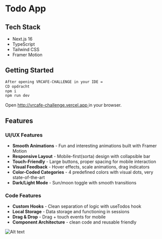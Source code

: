 # Todo App

## Tech Stack

- Next.js 16
- TypeScript
- Tailwind CSS
- Framer Motion

## Getting Started

```bash
After opening VRCAFE-CHALLENGE in your IDE =
CD opdracht
npm i
npm run dev
```

Open [http://vrcafe-challenge.vercel.app
](http://vrcafe-challenge.vercel.app) in your browser.

## Features

### UI/UX Features

- **Smooth Animations** - Fun and interesting animations built with Framer Motion
- **Responsive Layout** - Mobile-first(sorta) design with collapsible bar
- **Touch-Friendly** - Large buttons, proper spacing for mobile interaction
- **Visual Feedback** - Hover effects, scale animations, drag indicators
- **Color-Coded Categories** - 4 predefined colors with visual dots, very state-of-the-art
- **Dark/Light Mode** - Sun/moon toggle with smooth transitions

### Code Features

- **Custom Hooks** - Clean separation of logic with useTodos hook
- **Local Storage** - Data storage and functioning in sessions
- **Drag & Drop** - Drag + touch events for mobile
- **Component Architecture** - clean code and reusable friendly

![Alt text](public/code.png)
